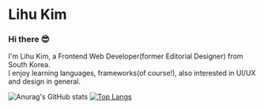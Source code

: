 # Lihu Kim

### Hi there 😎

I'm Lihu Kim, a Frontend Web Developer(former Editorial Designer) from South Korea. <br>
I enjoy learning languages, frameworks(of course!), also interested in UI/UX and design in general. 

![Anurag's GitHub stats](https://github-readme-stats.vercel.app/api?username=limelumo&show_icons=true&theme=radical)
[![Top Langs](https://github-readme-stats.vercel.app/api/top-langs/?username=limelumo&layout=compact&theme=radical)](https://github.com/anuraghazra/github-readme-stats)

